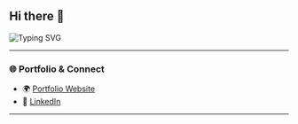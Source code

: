 ## Hi there 👋

<!--
**GokulAIx/GokulAIx** is a ✨ _special_ ✨ repository because its `README.md` (this file) appears on your GitHub profile.

Here are some ideas to get you started:

- 🔭 I’m currently working on ...
- 🌱 I’m currently learning ...
- 👯 I’m looking to collaborate on ...
- 🤔 I’m looking for help with ...
- 💬 Ask me about ...
- 📫 How to reach me: ...
- 😄 Pronouns: ...
- ⚡ Fun fact: ...
-->
<!-- Typing SVG -->
![Typing SVG](https://readme-typing-svg.demolab.com?font=Fira+Code&size=22&duration=4000&pause=1500&color=00F7FF&center=true&vCenter=true&multiline=true&width=800&height=100&lines=Hey!+I’m+Gokul;“The+mind+behind+the+model.”)



---

### 🌐 Portfolio & Connect
- 🌍 [Portfolio Website](https://soft-truffle-eada3e.netlify.app/)
- 💼 [LinkedIn](https://www.linkedin.com/in/gokulsreechandra/)

---

